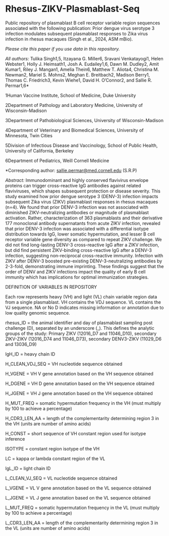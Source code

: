 # Rhesus-ZIKV-Plasmablast-Seq
Public repository of plasmablast B cell receptor variable region sequences associated with the following publication: Prior dengue virus serotype 3 infection modulates subsequent plasmablast responses to Zika virus infection in rhesus macaques (Singh et al., 2024, ASM mBio). 

*Please cite this paper if you use data in this repository.*

*All authors:* Tulika Singh1,5, Itzayana G. Miller6, Sravani Venkatayogi1, Helen Webster1, Holly J. Heimsath1, Josh A. Eudailey1,6, Dawn M. Dudley2, Amit Kumar1, Riley J. Mangan1, Amelia Thein6, Matthew T. Aliota4, Christina M. Newman2, Mariel S. Mohns2, Meghan E. Breitbach2, Madison Berry1, Thomas C. Friedrich3, Kevin Wiehe1, David H. O’Connor2, and Sallie R. Permar1,6*

1Human Vaccine Institute, School of Medicine, Duke University

2Department of Pathology and Laboratory Medicine, University of Wisconsin-Madison 

3Department of Pathobiological Sciences, University of Wisconsin-Madison 

4Department of Veterinary and Biomedical Sciences, University of Minnesota, Twin Cities

5Division of Infectious Disease and Vaccinology, School of Public Health, University of California, Berkeley

6Department of Pediatrics, Weill Cornell Medicine

*Corresponding author: sallie.permar@med.cornell.edu (S.R.P)

*Abstract:* Immunodominant and highly conserved flavivirus envelope proteins can trigger cross-reactive IgG antibodies against related flaviviruses, which shapes subsequent protection or disease severity. This study examined how prior dengue serotype 3 (DENV-3) infection impacts subsequent Zika virus (ZIKV) plasmablast responses in rhesus macaques (n=4). We found that prior DENV-3 infection was not associated with diminished ZIKV-neutralizing antibodies or magnitude of plasmablast activation. Rather, characterization of 363 plasmablasts and their derivative 177 monoclonal antibody supernatants from acute ZIKV infection, revealed that prior DENV-3 infection was associated with a differential isotype distribution towards IgG, lower somatic hypermutation, and lesser B cell receptor variable gene diversity as compared to repeat ZIKV challenge. We did not find long-lasting DENV-3 cross-reactive IgG after a ZIKV infection, but did find persistent ZIKV-binding cross-reactive IgG after a DENV-3 infection, suggesting non-reciprocal cross-reactive immunity. Infection with ZIKV after DENV-3 boosted pre-existing DENV-3-neutralizing antibodies by 2-3-fold, demonstrating immune imprinting. These findings suggest that the order of DENV and ZIKV infections impact the quality of early B cell immunity which has implications for optimal immunization strategies.

DEFINITION OF VARIABLES IN REPOSITORY

Each row represents heavy (VH) and light (VL) chain variable region data from a single plasmablast. VH contains the VDJ sequence. VL contains the VJ sequence. NA or No D indicates missing information or annotation due to low quality genomic sequence.

rhesus_ID = the animal identifier and day of plasmablast sampling post challenge (D), separated by an underscore (_). This defines the analytic groups of the study: Primary ZIKV (12016_D7 and 11046_D10), secondary ZIKV-ZIKV (12016_D74 and 11046_D73), secondary DENV3-ZIKV (11029_D6 and 13036_D9)

IgH_ID = heavy chain ID

H_CLEAN_VDJ_SEQ = VH nucleotide sequence obtained

H_VGENE = VH V gene annotation based on the VH sequence obtained

H_DGENE = VH D gene annotation based on the VH sequence obtained

H_JGENE = VH J gene annotation based on the VH sequence obtained

H_MUT_FREQ = somatic hypermutation frequency in the VH (must multiply by 100 to achieve a percentage)

H_CDR3_LEN_AA = length of the complementarity determining region 3 in the VH (units are number of amino acids)

H_CONST = short sequence of VH constant region used for isotype inference

ISOTYPE = constant region isotype of the VH 

LC = kappa or lambda constant region of the VL

IgL_ID = light chain ID

L_CLEAN_VJ_SEQ = VL nucleotide sequence obtained

L_VGENE = VL V gene annotation based on the VL sequence obtained

L_JGENE = VL J gene annotation based on the VL sequence obtained

L_MUT_FREQ = somatic hypermutation frequency in the VL (must multiply by 100 to achieve a percentage)

L_CDR3_LEN_AA = length of the complementarity determining region 3 in the VL (units are number of amino acids)


